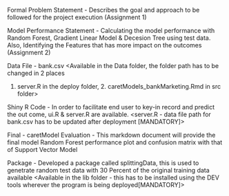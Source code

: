 Formal Problem Statement - Describes the goal and approach to be followed for the project execution (Assignment 1)
<Available in the main folder and reports>


Model Performance Statement - Calculating the model performance with Random Forest, Gradient Linear Model & Decesion Tree using test data. 
Also, Identifying the Features that has more impact on the outcomes (Assignment 2)
<Available in the main folder and reports>


Data File - bank.csv
<Available in the Data folder, the folder path has to be changed in 2 places
1. server.R in the deploy folder, 2. caretModels_bankMarketing.Rmd in src folder> 


Shiny R Code - 
In order to facilitate end user to key-in record and predict the out come, ui.R & server.R are available.
<server.R - data file path for bank.csv has to be updated after deployment [MANDATORY]>


Final - caretModel Evaluation -
This markdown document will provide the final model Random Forest performance plot and confusion matrix with that of Support Vector Model 
<HTML document is available in the main folder and reports>
<caretModels_bankMarketing.Rmd - data file path for bank.csv has to be updated after deployment [MANDATORY]>


Package -
Developed a package called splittingData, this is used to genetrate random test data with 30 Percent of the original training data available
<Available in the lib folder - this has to be installed using the DEV tools wherever the program is being deployed[MANDATORY]>